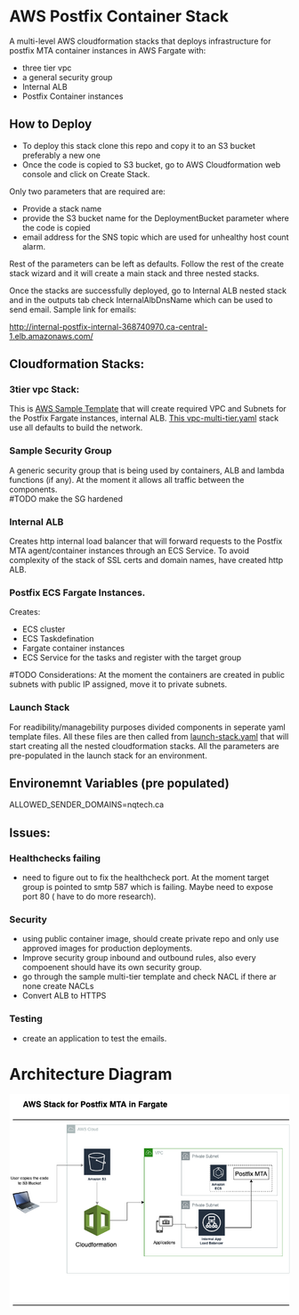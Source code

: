 # AWS Postfix Container Stack

A multi-level AWS cloudformation stacks that deploys infrastructure for postfix MTA container instances in AWS Fargate with: 

- three tier vpc 
- a general security group 
- Internal ALB
- Postfix Container instances

## How to Deploy
- To deploy this stack clone this repo and copy it to an S3 bucket preferably a new one
- Once the code is copied to S3 bucket, go to AWS Cloudformation web console and click on Create Stack. 

Only two parameters that are required are: 
- Provide a stack name
- provide the S3 bucket name for the DeploymentBucket parameter where the code is copied 
- email address for the SNS topic which are used for unhealthy host count alarm. 

Rest of the parameters can be left as defaults. Follow the rest of the create stack wizard and it will create a main stack and three nested stacks. 

Once the stacks are successfully deployed, go to Internal ALB nested stack and in the outputs tab check InternalAlbDnsName which can be used to send email. Sample link for emails: 

http://internal-postfix-internal-368740970.ca-central-1.elb.amazonaws.com/

## Cloudformation Stacks: 

### 3tier vpc Stack:
This is [AWS Sample Template](https://github.com/aws-samples/vpc-multi-tier) that will create required VPC and Subnets for the Postfix Fargate instances, internal ALB. [This vpc-multi-tier.yaml](cloudformation-templates/vpc-multi-tier.yaml) stack use all defaults to build the network. 

### Sample Security Group
A generic security group that is being used by containers, ALB and lambda functions (if any). At the moment it allows all traffic between the components.  
#TODO make the SG hardened

### Internal ALB
Creates http internal load balancer that will forward requests to the Postfix MTA agent/container instances through an ECS Service.
To avoid complexity of the stack of SSL certs and domain names, have created http ALB. 

### Postfix ECS Fargate Instances. 
Creates: 
- ECS cluster
- ECS Taskdefination 
- Fargate container instances 
- ECS Service for the tasks and register with the target group

#TODO Considerations: At the moment the containers are created in public subnets with public IP assigned, move it to private subnets. 

### Launch Stack
For readibility/managebility purposes divided components in seperate yaml template files. All these files are then called from [launch-stack.yaml](cloudformation-templates/launch-stack.yaml) that will start creating all the nested cloudformation stacks. All the parameters are pre-populated in the launch stack for an environment. 

## Environemnt Variables (pre populated)
ALLOWED_SENDER_DOMAINS=nqtech.ca

## Issues:
### Healthchecks failing
- need to figure out to fix the healthcheck port. At the moment target group is pointed to smtp 587 which is failing. Maybe need to expose port 80 ( have to do more research).
### Security
- using public container image, should create private repo and only use approved images for production deployments. 
- Improve security group inbound and outbound rules, also every compoenent should have its own security group. 
- go through the sample multi-tier template and check NACL if there ar none create NACLs 
- Convert ALB to HTTPS

### Testing
- create an application to test the emails. 

# Architecture Diagram

![First Draft image](postfix.drawio.png)